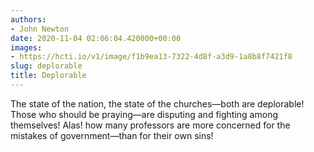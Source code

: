 ```yaml
---
authors:
- John Newton
date: 2020-11-04 02:06:04.420000+00:00
images:
- https://hcti.io/v1/image/f1b9ea13-7322-4d8f-a3d9-1a8b8f7421f8
slug: deplorable
title: Deplorable
---
```


The state of the nation, the state of the churches—both are deplorable! Those who should be praying—are disputing and fighting among themselves! Alas! how many professors are more concerned for the mistakes of government—than for their own sins!